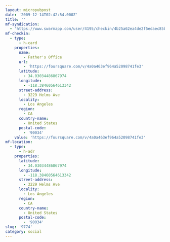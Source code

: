 ```yaml
---
layout: micropubpost
date: '2009-12-14T02:42:54.000Z'
title: ''
mf-syndication:
  - 'https://www.swarmapp.com/user/4195/checkin/4b25a62ea4de2f5edaec85bb'
mf-checkin:
  - type:
      - h-card
    properties:
      name:
        - Father's Office
      url:
        - 'https://foursquare.com/v/4a0a463ef964a52098741fe3'
      latitude:
        - 34.03034486867974
      longitude:
        - -118.38460564613342
      street-address:
        - 3229 Helms Ave
      locality:
        - Los Angeles
      region:
        - CA
      country-name:
        - United States
      postal-code:
        - '90034'
    value: 'https://foursquare.com/v/4a0a463ef964a52098741fe3'
mf-location:
  - type:
      - h-adr
    properties:
      latitude:
        - 34.03034486867974
      longitude:
        - -118.38460564613342
      street-address:
        - 3229 Helms Ave
      locality:
        - Los Angeles
      region:
        - CA
      country-name:
        - United States
      postal-code:
        - '90034'
slug: '9774'
category: social
---
```

